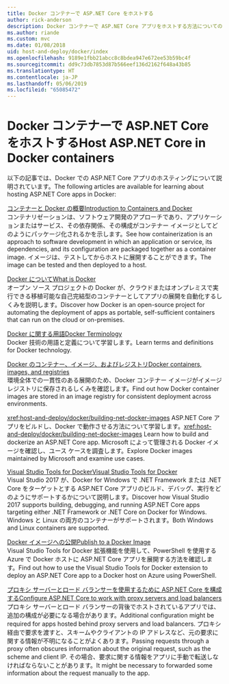```yaml
---
title: Docker コンテナーで ASP.NET Core をホストする
author: rick-anderson
description: Docker コンテナーで ASP.NET Core アプリをホストする方法についてのリソースへのリンクを検出します。
ms.author: riande
ms.custom: mvc
ms.date: 01/08/2018
uid: host-and-deploy/docker/index
ms.openlocfilehash: 9189e1fbb21abcc8c8bdea947e672ee53b59bc4f
ms.sourcegitcommit: dd9c73db7853d87b566eef136d2162f648a43b85
ms.translationtype: HT
ms.contentlocale: ja-JP
ms.lasthandoff: 05/06/2019
ms.locfileid: "65085472"
---
```

# <a name="host-aspnet-core-in-docker-containers"></a><span data-ttu-id="b6373-103">Docker コンテナーで ASP.NET Core をホストする</span><span class="sxs-lookup"><span data-stu-id="b6373-103">Host ASP.NET Core in Docker containers</span></span>

<span data-ttu-id="b6373-104">以下の記事では、Docker での ASP.NET Core アプリのホスティングについて説明されています。</span><span class="sxs-lookup"><span data-stu-id="b6373-104">The following articles are available for learning about hosting ASP.NET Core apps in Docker:</span></span>

[<span data-ttu-id="b6373-105">コンテナーと Docker の概要</span><span class="sxs-lookup"><span data-stu-id="b6373-105">Introduction to Containers and Docker</span></span>](/dotnet/standard/microservices-architecture/container-docker-introduction/index)  
<span data-ttu-id="b6373-106">コンテナリゼーションは、ソフトウェア開発のアプローチであり、アプリケーションまたはサービス、その依存関係、その構成がコンテナー イメージとしてどのようにパッケージ化されるかを示します。</span><span class="sxs-lookup"><span data-stu-id="b6373-106">See how containerization is an approach to software development in which an application or service, its dependencies, and its configuration are packaged together as a container image.</span></span> <span data-ttu-id="b6373-107">イメージは、テストしてからホストに展開することができます。</span><span class="sxs-lookup"><span data-stu-id="b6373-107">The image can be tested and then deployed to a host.</span></span>

[<span data-ttu-id="b6373-108">Docker について</span><span class="sxs-lookup"><span data-stu-id="b6373-108">What is Docker</span></span>](/dotnet/standard/microservices-architecture/container-docker-introduction/docker-defined)  
<span data-ttu-id="b6373-109">オープン ソース プロジェクトの Docker が、クラウドまたはオンプレミスで実行できる移植可能な自己完結型のコンテナーとしてアプリの展開を自動化するしくみを説明します。</span><span class="sxs-lookup"><span data-stu-id="b6373-109">Discover how Docker is an open-source project for automating the deployment of apps as portable, self-sufficient containers that can run on the cloud or on-premises.</span></span>

[<span data-ttu-id="b6373-110">Docker に関する用語</span><span class="sxs-lookup"><span data-stu-id="b6373-110">Docker Terminology</span></span>](/dotnet/standard/microservices-architecture/container-docker-introduction/docker-terminology)  
<span data-ttu-id="b6373-111">Docker 技術の用語と定義について学習します。</span><span class="sxs-lookup"><span data-stu-id="b6373-111">Learn terms and definitions for Docker technology.</span></span>

[<span data-ttu-id="b6373-112">Docker のコンテナー、イメージ、およびレジストリ</span><span class="sxs-lookup"><span data-stu-id="b6373-112">Docker containers, images, and registries</span></span>](/dotnet/standard/microservices-architecture/container-docker-introduction/docker-containers-images-registries)  
<span data-ttu-id="b6373-113">環境全体での一貫性のある展開のため、Docker コンテナー イメージがイメージ レジストリに保存されるしくみを確認します。</span><span class="sxs-lookup"><span data-stu-id="b6373-113">Find out how Docker container images are stored in an image registry for consistent deployment across environments.</span></span>

<span data-ttu-id="b6373-114"><xref:host-and-deploy/docker/building-net-docker-images> ASP.NET Core アプリをビルドし、Docker で動作させる方法について学習します。</span><span class="sxs-lookup"><span data-stu-id="b6373-114"><xref:host-and-deploy/docker/building-net-docker-images> Learn how to build and dockerize an ASP.NET Core app.</span></span> <span data-ttu-id="b6373-115">Microsoft によって管理される Docker イメージを確認し、ユース ケースを調査します。</span><span class="sxs-lookup"><span data-stu-id="b6373-115">Explore Docker images maintained by Microsoft and examine use cases.</span></span>

[<span data-ttu-id="b6373-116">Visual Studio Tools for Docker</span><span class="sxs-lookup"><span data-stu-id="b6373-116">Visual Studio Tools for Docker</span></span>](xref:host-and-deploy/docker/visual-studio-tools-for-docker)  
<span data-ttu-id="b6373-117">Visual Studio 2017 が、Docker for Windows で .NET Framework または .NET Core をターゲットとする ASP.NET Core アプリのビルド、デバッグ、実行をどのようにサポートするかについて説明します。</span><span class="sxs-lookup"><span data-stu-id="b6373-117">Discover how Visual Studio 2017 supports building, debugging, and running ASP.NET Core apps targeting either .NET Framework or .NET Core on Docker for Windows.</span></span> <span data-ttu-id="b6373-118">Windows と Linux の両方のコンテナーがサポートされます。</span><span class="sxs-lookup"><span data-stu-id="b6373-118">Both Windows and Linux containers are supported.</span></span>

[<span data-ttu-id="b6373-119">Docker イメージへの公開</span><span class="sxs-lookup"><span data-stu-id="b6373-119">Publish to a Docker Image</span></span>](/azure/vs-azure-tools-docker-hosting-web-apps-in-docker)  
<span data-ttu-id="b6373-120">Visual Studio Tools for Docker 拡張機能を使用して、PowerShell を使用する Azure で Docker ホストに ASP.NET Core アプリを展開する方法を確認します。</span><span class="sxs-lookup"><span data-stu-id="b6373-120">Find out how to use the Visual Studio Tools for Docker extension to deploy an ASP.NET Core app to a Docker host on Azure using PowerShell.</span></span>

[<span data-ttu-id="b6373-121">プロキシ サーバーとロード バランサーを使用するために ASP.NET Core を構成する</span><span class="sxs-lookup"><span data-stu-id="b6373-121">Configure ASP.NET Core to work with proxy servers and load balancers</span></span>](xref:host-and-deploy/proxy-load-balancer)  
<span data-ttu-id="b6373-122">プロキシ サーバーとロード バランサーの背後でホストされているアプリでは、追加の構成が必要になる場合があります。</span><span class="sxs-lookup"><span data-stu-id="b6373-122">Additional configuration might be required for apps hosted behind proxy servers and load balancers.</span></span> <span data-ttu-id="b6373-123">プロキシ経由で要求を渡すと、スキームやクライアントの IP アドレスなど、元の要求に関する情報が不明になることがよくあります。</span><span class="sxs-lookup"><span data-stu-id="b6373-123">Passing requests through a proxy often obscures information about the original request, such as the scheme and client IP.</span></span> <span data-ttu-id="b6373-124">その場合、要求に関する情報をアプリに手動で転送しなければならないことがあります。</span><span class="sxs-lookup"><span data-stu-id="b6373-124">It might be necessary to forwarded some information about the request manually to the app.</span></span>
